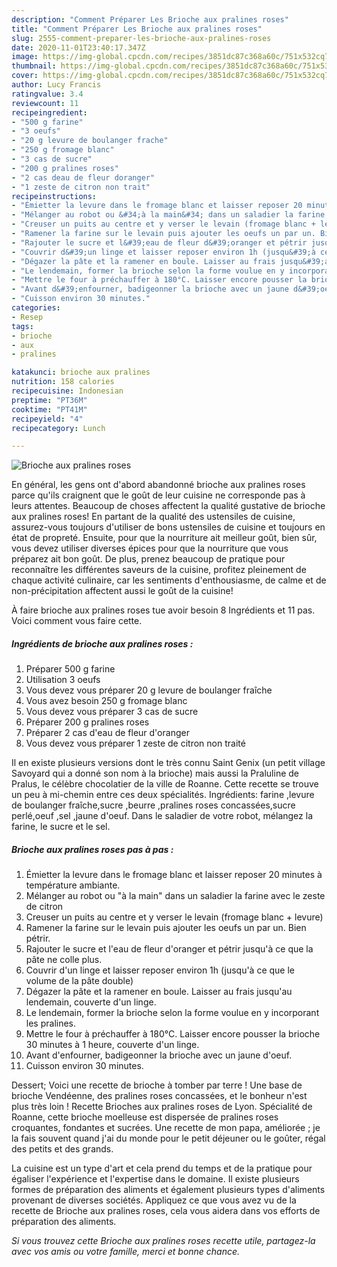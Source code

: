 ```yaml
---
description: "Comment Préparer Les Brioche aux pralines roses"
title: "Comment Préparer Les Brioche aux pralines roses"
slug: 2555-comment-preparer-les-brioche-aux-pralines-roses
date: 2020-11-01T23:40:17.347Z
image: https://img-global.cpcdn.com/recipes/3851dc87c368a60c/751x532cq70/brioche-aux-pralines-roses-photo-principale-de-la-recette.jpg
thumbnail: https://img-global.cpcdn.com/recipes/3851dc87c368a60c/751x532cq70/brioche-aux-pralines-roses-photo-principale-de-la-recette.jpg
cover: https://img-global.cpcdn.com/recipes/3851dc87c368a60c/751x532cq70/brioche-aux-pralines-roses-photo-principale-de-la-recette.jpg
author: Lucy Francis
ratingvalue: 3.4
reviewcount: 11
recipeingredient:
- "500 g farine"
- "3 oeufs"
- "20 g levure de boulanger frache"
- "250 g fromage blanc"
- "3 cas de sucre"
- "200 g pralines roses"
- "2 cas deau de fleur doranger"
- "1 zeste de citron non trait"
recipeinstructions:
- "Émietter la levure dans le fromage blanc et laisser reposer 20 minutes à température ambiante."
- "Mélanger au robot ou &#34;à la main&#34; dans un saladier la farine avec le zeste de citron"
- "Creuser un puits au centre et y verser le levain (fromage blanc + levure)"
- "Ramener la farine sur le levain puis ajouter les oeufs un par un. Bien pétrir."
- "Rajouter le sucre et l&#39;eau de fleur d&#39;oranger et pétrir jusqu&#39;à ce que la pâte ne colle plus."
- "Couvrir d&#39;un linge et laisser reposer environ 1h (jusqu&#39;à ce que le volume de la pâte double)"
- "Dégazer la pâte et la ramener en boule. Laisser au frais jusqu&#39;au lendemain, couverte d&#39;un linge."
- "Le lendemain, former la brioche selon la forme voulue en y incorporant les pralines."
- "Mettre le four à préchauffer à 180°C. Laisser encore pousser la brioche 30 minutes à 1 heure, couverte d&#39;un linge."
- "Avant d&#39;enfourner, badigeonner la brioche avec un jaune d&#39;oeuf."
- "Cuisson environ 30 minutes."
categories:
- Resep
tags:
- brioche
- aux
- pralines

katakunci: brioche aux pralines 
nutrition: 158 calories
recipecuisine: Indonesian
preptime: "PT36M"
cooktime: "PT41M"
recipeyield: "4"
recipecategory: Lunch

---
```



![Brioche aux pralines roses](https://img-global.cpcdn.com/recipes/3851dc87c368a60c/751x532cq70/brioche-aux-pralines-roses-photo-principale-de-la-recette.jpg)

En général, les gens ont d'abord abandonné brioche aux pralines roses parce qu'ils craignent que le goût de leur cuisine ne corresponde pas à leurs attentes. Beaucoup de choses affectent la qualité gustative de brioche aux pralines roses! En partant de la qualité des ustensiles de cuisine, assurez-vous toujours d'utiliser de bons ustensiles de cuisine et toujours en état de propreté. Ensuite, pour que la nourriture ait meilleur goût, bien sûr, vous devez utiliser diverses épices pour que la nourriture que vous préparez ait bon goût. De plus, prenez beaucoup de pratique pour reconnaître les différentes saveurs de la cuisine, profitez pleinement de chaque activité culinaire, car les sentiments d'enthousiasme, de calme et de non-précipitation affectent aussi le goût de la cuisine!

<!--inarticleads1-->

À faire brioche aux pralines roses tue avoir besoin 8 Ingrédients et 11 pas. Voici comment vous faire cette.

##### Ingrédients de brioche aux pralines roses :

1. Préparer 500 g farine
1. Utilisation 3 oeufs
1. Vous devez vous préparer 20 g levure de boulanger fraîche
1. Vous avez besoin 250 g fromage blanc
1. Vous devez vous préparer 3 cas de sucre
1. Préparer 200 g pralines roses
1. Préparer 2 cas d&#39;eau de fleur d&#39;oranger
1. Vous devez vous préparer 1 zeste de citron non traité


Il en existe plusieurs versions dont le très connu Saint Genix (un petit village Savoyard qui a donné son nom à la brioche) mais aussi la Praluline de Pralus, le célèbre chocolatier de la ville de Roanne. Cette recette se trouve un peu à mi-chemin entre ces deux spécialités. Ingrédients: farine ,levure de boulanger fraîche,sucre ,beurre ,pralines roses concassées,sucre perlé,oeuf ,sel ,jaune d&#39;oeuf. Dans le saladier de votre robot, mélangez la farine, le sucre et le sel. 

<!--inarticleads2-->

##### Brioche aux pralines roses pas à pas :

1. Émietter la levure dans le fromage blanc et laisser reposer 20 minutes à température ambiante.
1. Mélanger au robot ou &#34;à la main&#34; dans un saladier la farine avec le zeste de citron
1. Creuser un puits au centre et y verser le levain (fromage blanc + levure)
1. Ramener la farine sur le levain puis ajouter les oeufs un par un. Bien pétrir.
1. Rajouter le sucre et l&#39;eau de fleur d&#39;oranger et pétrir jusqu&#39;à ce que la pâte ne colle plus.
1. Couvrir d&#39;un linge et laisser reposer environ 1h (jusqu&#39;à ce que le volume de la pâte double)
1. Dégazer la pâte et la ramener en boule. Laisser au frais jusqu&#39;au lendemain, couverte d&#39;un linge.
1. Le lendemain, former la brioche selon la forme voulue en y incorporant les pralines.
1. Mettre le four à préchauffer à 180°C. Laisser encore pousser la brioche 30 minutes à 1 heure, couverte d&#39;un linge.
1. Avant d&#39;enfourner, badigeonner la brioche avec un jaune d&#39;oeuf.
1. Cuisson environ 30 minutes.


Dessert; Voici une recette de brioche à tomber par terre ! Une base de brioche Vendéenne, des pralines roses concassées, et le bonheur n&#39;est plus très loin ! Recette Brioches aux pralines roses de Lyon. Spécialité de Roanne, cette brioche moelleuse est dispersée de pralines roses croquantes, fondantes et sucrées. Une recette de mon papa, améliorée ; je la fais souvent quand j&#39;ai du monde pour le petit déjeuner ou le goûter, régal des petits et des grands. 

<!--inarticleads1-->

<p>
La cuisine est un type d'art et cela prend du temps et de la pratique pour égaliser l'expérience et l'expertise dans le domaine. Il existe plusieurs formes de préparation des aliments et également plusieurs types d'aliments provenant de diverses sociétés. Appliquez ce que vous avez vu de la recette de Brioche aux pralines roses, cela vous aidera dans vos efforts de préparation des aliments.
</p>

<p>
<i>Si vous trouvez cette Brioche aux pralines roses recette utile, partagez-la avec vos amis ou votre famille, merci et bonne chance.</i>
</p>
